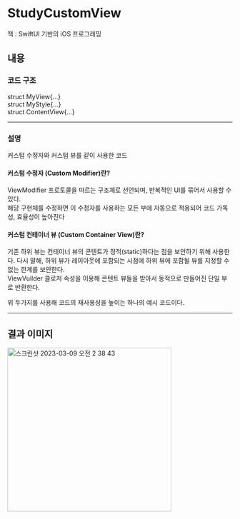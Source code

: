 # StudyCustomView
책 : SwiftUI 기반의 iOS 프로그래밍 

## 내용

### 코드 구조
struct MyView{...} <br/>
struct MyStyle{...} <br/>
struct ContentView{...} <br/>

---

### 설명
커스텀 수정자와 커스텀 뷰를 같이 사용한 코드<br/>
#### 커스텀 수정자 (Custom Modifier)란?
ViewModifier 프로토콜을 따르는 구조체로 선언되며, 반복적인 UI를 묶어서 사용할 수 있다.<br/>
해당 구현체를 수정하면 이 수정자를 사용하는 모든 부에 자동으로 적용되어 코드 가독성, 효율성이 높아진다 <br/>

#### 커스텀 컨테이너 뷰 (Custom Container View)란?
기존 하위 뷰는 컨테이너 뷰의 콘텐트가 정적(static)하다는 점을 보안하기 위해 사용한다. 다시 말해, 하위 뷰가 레이아웃에 포함되는 시점에 하위 뷰에 포함될 뷰를 지정할 수 없는 한계를 보안한다.<br/>
ViewVuilder 클로저 속성을 이용해 콘텐트 뷰들을 받아서 동적으로 만들어진 단일 부로 반환한다.

위 두가지를 사용해 코드의 재사용성을 높이는 하나의 예시 코드이다.

---
## 결과 이미지
<img width="367" alt="스크린샷 2023-03-09 오전 2 38 43" src="https://user-images.githubusercontent.com/43426556/223788414-eefc7e26-51e2-42f6-a859-5b5e14b607e5.png">
